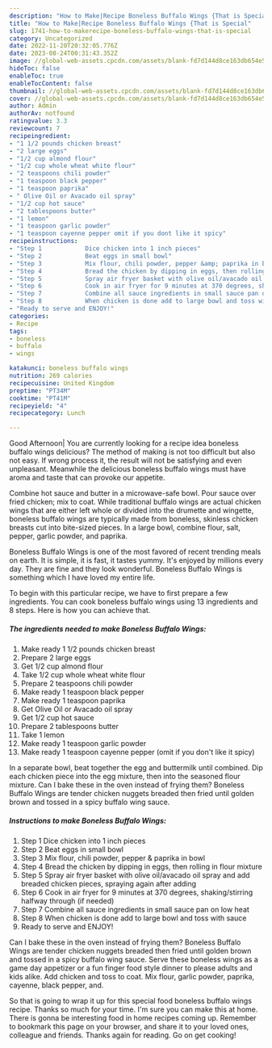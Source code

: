 ```yaml
---
description: "How to Make|Recipe Boneless Buffalo Wings {That is Special"
title: "How to Make|Recipe Boneless Buffalo Wings {That is Special"
slug: 1741-how-to-makerecipe-boneless-buffalo-wings-that-is-special
category: Uncategorized
date: 2022-11-20T20:32:05.776Z
date: 2023-08-24T00:31:43.352Z
image: //global-web-assets.cpcdn.com/assets/blank-fd7d144d8ce163db654e5a02c40b08a2775adb7897d16e4062681dc7e1b2800f.png
hideToc: false
enableToc: true
enableTocContent: false
thumbnail: //global-web-assets.cpcdn.com/assets/blank-fd7d144d8ce163db654e5a02c40b08a2775adb7897d16e4062681dc7e1b2800f.png
cover: //global-web-assets.cpcdn.com/assets/blank-fd7d144d8ce163db654e5a02c40b08a2775adb7897d16e4062681dc7e1b2800f.png
author: Admin
authorAv: notfound
ratingvalue: 3.3
reviewcount: 7
recipeingredient:
- "1 1/2 pounds chicken breast"
- "2 large eggs"
- "1/2 cup almond flour"
- "1/2 cup whole wheat white flour"
- "2 teaspoons chili powder"
- "1 teaspoon black pepper"
- "1 teaspoon paprika"
- " Olive Oil or Avacado oil spray"
- "1/2 cup hot sauce"
- "2 tablespoons butter"
- "1 lemon"
- "1 teaspoon garlic powder"
- "1 teaspoon cayenne pepper omit if you dont like it spicy"
recipeinstructions:
- "Step 1            Dice chicken into 1 inch pieces"
- "Step 2            Beat eggs in small bowl"
- "Step 3            Mix flour, chili powder, pepper &amp; paprika in bowl"
- "Step 4            Bread the chicken by dipping in eggs, then rolling in flour mixture"
- "Step 5            Spray air fryer basket with olive oil/avacado oil spray and add breaded chicken pieces, spraying again after adding"
- "Step 6            Cook in air fryer for 9 minutes at 370 degrees, shaking/stirring halfway through (if needed)"
- "Step 7            Combine all sauce ingredients in small sauce pan on low heat"
- "Step 8            When chicken is done add to large bowl and toss with sauce"
- "Ready to serve and ENJOY!"
categories:
- Recipe
tags:
- boneless
- buffalo
- wings

katakunci: boneless buffalo wings 
nutrition: 269 calories
recipecuisine: United Kingdom
preptime: "PT34M"
cooktime: "PT41M"
recipeyield: "4"
recipecategory: Lunch

---
```



Good Afternoon| You are currently looking for a recipe idea boneless buffalo wings delicious? The method of making is not too difficult but also not easy. If wrong process it, the result will not be satisfying and even unpleasant. Meanwhile the delicious boneless buffalo wings must have aroma and taste that can provoke our appetite.





Combine hot sauce and butter in a microwave-safe bowl. Pour sauce over fried chicken; mix to coat. While traditional buffalo wings are actual chicken wings that are either left whole or divided into the drumette and wingette, boneless buffalo wings are typically made from boneless, skinless chicken breasts cut into bite-sized pieces. In a large bowl, combine flour, salt, pepper, garlic powder, and paprika.

Boneless Buffalo Wings is one of the most favored of recent trending meals on earth. It is simple, it is fast, it tastes yummy. It's enjoyed by millions every day. They are fine and they look wonderful. Boneless Buffalo Wings is something which I have loved my entire life.


To begin with this particular recipe, we have to first prepare a few ingredients. You can cook boneless buffalo wings using 13 ingredients and 8 steps. Here is how you can achieve that.

<!--inarticleads1-->

##### The ingredients needed to make Boneless Buffalo Wings:

1. Make ready 1 1/2 pounds chicken breast
1. Prepare 2 large eggs
1. Get 1/2 cup almond flour
1. Take 1/2 cup whole wheat white flour
1. Prepare 2 teaspoons chili powder
1. Make ready 1 teaspoon black pepper
1. Make ready 1 teaspoon paprika
1. Get  Olive Oil or Avacado oil spray
1. Get 1/2 cup hot sauce
1. Prepare 2 tablespoons butter
1. Take 1 lemon
1. Make ready 1 teaspoon garlic powder
1. Make ready 1 teaspoon cayenne pepper (omit if you don&#39;t like it spicy)


In a separate bowl, beat together the egg and buttermilk until combined. Dip each chicken piece into the egg mixture, then into the seasoned flour mixture. Can I bake these in the oven instead of frying them? Boneless Buffalo Wings are tender chicken nuggets breaded then fried until golden brown and tossed in a spicy buffalo wing sauce. 

<!--inarticleads2-->

##### Instructions to make Boneless Buffalo Wings:

1. Step 1            Dice chicken into 1 inch pieces
1. Step 2            Beat eggs in small bowl
1. Step 3            Mix flour, chili powder, pepper &amp; paprika in bowl
1. Step 4            Bread the chicken by dipping in eggs, then rolling in flour mixture
1. Step 5            Spray air fryer basket with olive oil/avacado oil spray and add breaded chicken pieces, spraying again after adding
1. Step 6            Cook in air fryer for 9 minutes at 370 degrees, shaking/stirring halfway through (if needed)
1. Step 7            Combine all sauce ingredients in small sauce pan on low heat
1. Step 8            When chicken is done add to large bowl and toss with sauce
1. Ready to serve and ENJOY!

Can I bake these in the oven instead of frying them? Boneless Buffalo Wings are tender chicken nuggets breaded then fried until golden brown and tossed in a spicy buffalo wing sauce. Serve these boneless wings as a game day appetizer or a fun finger food style dinner to please adults and kids alike. Add chicken and toss to coat. Mix flour, garlic powder, paprika, cayenne, black pepper, and. 

So that is going to wrap it up for this special food boneless buffalo wings recipe. Thanks so much for your time. I'm sure you can make this at home. There is gonna be interesting food in home recipes coming up. Remember to bookmark this page on your browser, and share it to your loved ones, colleague and friends. Thanks again for reading. Go on get cooking!
